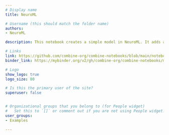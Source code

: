 ```yaml
---
# Display name
title: NeuroML

# Username (this should match the folder name)
authors:
- NeuroML

description: This notebook creates a simple model in NeuroML. It adds a single spiking neuron to a population in a network, and then plots the membrane potential. 

# Links
link: https://github.com/combine-org/combine-notebooks/blob/main/notebooks/neuroml.ipynb
binder_link: https://mybinder.org/v2/gh/combine-org/combine-notebooks/main?labpath=notebooks%2Fneuroml.ipynb

# Logo
show_logo: true
logo_size: 80

# Is this the primary user of the site?
superuser: false


# Organizational groups that you belong to (for People widget)
#   Set this to `[]` or comment out if you are not using People widget.
user_groups:
- Examples

---
```

